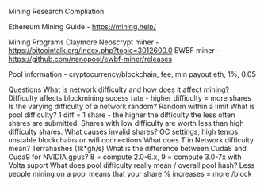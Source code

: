 Mining Research Compliation

Ethereum Mining Guide - https://mining.help/

Mining Programs
Claymore Neoscrypt miner - https://bitcointalk.org/index.php?topic=3012600.0
EWBF miner - https://github.com/nanopool/ewbf-miner/releases 

Pool information - cryptocurrency/blockchain, fee, min payout
eth, 1%, 0.05

Questions
What is network difficulty and how does it affect mining? Difficulty affects blockmining sucess rate - higher difficulty = more shares
Is the varying difficulty of a network random? Random within a limit
What is pool difficulty? 1 diff = 1 share - the higher the difficulty the less often shares are submitted. Shares with low difficulty are worth less than high difficulty shares.
What causes invalid shares? OC settings, high temps, unstable blockchains or wifi connections
What does T in Network difficulty mean? Terrahashes (1k*gh/s)
What is the difference between Cuda8 and Cuda9 for NVIDIA gpus? 8 = compute 2.0-6.x, 9 =  compute 3.0-7x with Volta suport
What does pool difficulty really mean / overall pool hash? Less people mining on a pool means that your share % increases = more /block
